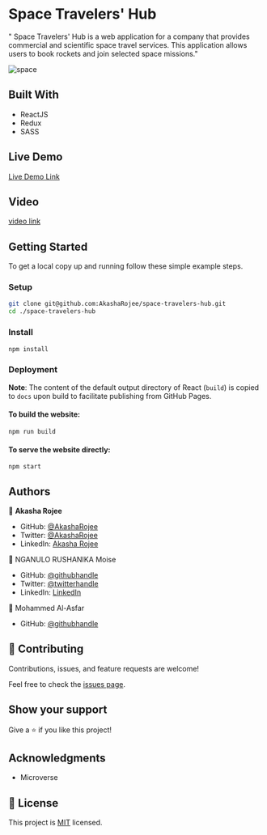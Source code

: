 # Space Travelers' Hub
" Space Travelers' Hub is a web application for a company that provides commercial and scientific space travel services. This application allows users to book rockets and join selected space missions."

![space](https://user-images.githubusercontent.com/57562869/131994816-227c4d86-0505-4fb6-a7be-ccbb514fec8a.png)


## Built With

- ReactJS
- Redux
- SASS

## Live Demo

[Live Demo Link](https://AkashaRojee.github.io/space-travelers-hub)

## Video

[video link](https://www.loom.com/share/48a08a3b0de14dbfa6de0594d31e7dd7)

## Getting Started

To get a local copy up and running follow these simple example steps.

### Setup

```bash
git clone git@github.com:AkashaRojee/space-travelers-hub.git
cd ./space-travelers-hub
```

### Install

```bash
npm install
```

### Deployment

**Note**: The content of the default output directory of React (`build`) is copied to `docs` upon build to facilitate publishing from GitHub Pages.

#### To build the website:

```
npm run build
```

#### To serve the website directly:

```
npm start
```

## Authors

👤 **Akasha Rojee**

- GitHub: [@AkashaRojee](https://github.com/AkashaRojee)
- Twitter: [@AkashaRojee](https://twitter.com/AkashaRojee)
- LinkedIn: [Akasha Rojee](https://linkedin.com/in/AkashaRojee)

👤 NGANULO RUSHANIKA Moise

- GitHub: [@githubhandle](https://github.com/moise10r)
- Twitter: [@twitterhandle](https://twitter.com/MRushanika)
- LinkedIn: [LinkedIn](https://www.linkedin.com/in/nganulo-rushanika-mo%C3%AFse-626139197/)


👤 Mohammed Al-Asfar

- GitHub: [@githubhandle](https://github.com/elasfarc)

## 🤝 Contributing

Contributions, issues, and feature requests are welcome!

Feel free to check the [issues page](../../issues/).

## Show your support

Give a ⭐️ if you like this project!

## Acknowledgments

- Microverse

## 📝 License

This project is [MIT](./MIT.md) licensed.
